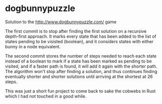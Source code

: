 # dogbunnypuzzle
Solution to the http://www.dogbunnypuzzle.com/ game

The first commit is to stop after finding the first solution on a recursive depth-first approach.
It marks every state that has been added to the list of states pending to be visisted (boolean), 
and it considers states with either bunny in a node equivalent.

The second commit stores the number of steps needed to reach each state instead of a boolean to mark if a state has been
marked as pending to be visited, and if a faster path is found, it will add it again with the shorter path.
The algorithm won't stop after finding a solution, and thus continues finding eventually shorter and shorter solutions until
arriving at the shortest at 26 steps.

This was just a short fun project to come back to sake the cobwebs in Rust which I had not touched in a good while.
